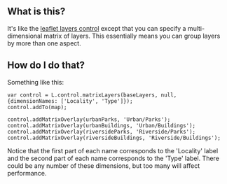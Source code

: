 ## What is this?
It's like the [leaflet layers control](http://leafletjs.com/examples/layers-control.html) except that you can specify a multi-dimensional matrix of layers. This essentially means you can group layers by more than one aspect.

## How do I do that?
Something like this:
```
var control = L.control.matrixLayers(baseLayers, null, {dimensionNames: ['Locality', 'Type']});
control.addTo(map);

control.addMatrixOverlay(urbanParks, 'Urban/Parks');
control.addMatrixOverlay(urbanBuildings, 'Urban/Buildings');
control.addMatrixOverlay(riversideParks, 'Riverside/Parks');
control.addMatrixOverlay(riversideBuildings, 'Riverside/Buildings');
```

Notice that the first part of each name corresponds to the 'Locality' label and the second part of each name corresponds to the 'Type' label. There could be any number of these dimensions, but too many will affect performance.
